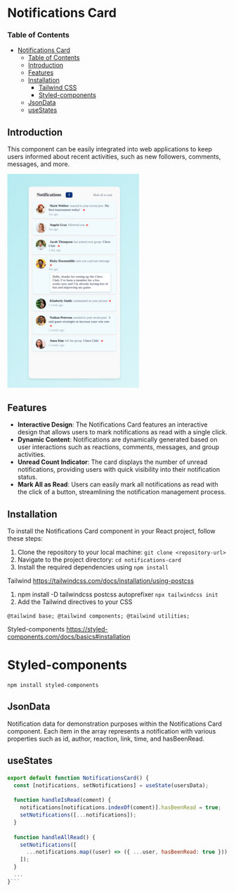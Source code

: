 # Notifications Card

### Table of Contents

- [Notifications Card](#notifications-card)
  - [Table of Contents](#table-of-contents)
  - [Introduction](#introduction)
  - [Features](#features)
  - [Installation](#installation)
    - [Tailwind CSS](#tailwind-css)
    - [Styled-components](#styled-components)
  - [JsonData](#jsondata)
  - [useStates](#usestates)

## Introduction

This component can be easily integrated into web applications to keep users informed about recent activities, such as new followers, comments, messages, and more.

<img src="public/images/Screenshot.png" width="300px">

## Features

- **Interactive Design**: The Notifications Card features an interactive design that allows users to mark notifications as read with a single click.
- **Dynamic Content**: Notifications are dynamically generated based on user interactions such as reactions, comments, messages, and group activities.
- **Unread Count Indicator**: The card displays the number of unread notifications, providing users with quick visibility into their notification status.
- **Mark All as Read**: Users can easily mark all notifications as read with the click of a button, streamlining the notification management process.

## Installation

To install the Notifications Card component in your React project, follow these steps:

1. Clone the repository to your local machine:
   `git clone <repository-url>`
2. Navigate to the project directory:
   `cd notifications-card`
3. Install the required dependencies using
   `npm install`

Tailwind
https://tailwindcss.com/docs/installation/using-postcss

1. npm install -D tailwindcss postcss autoprefixer
   `npx tailwindcss init`
2. Add the Tailwind directives to your CSS

`@tailwind base;
@tailwind components;
@tailwind utilities;`

Styled-components
https://styled-components.com/docs/basics#installation

# Styled-components

`npm install styled-components`

## JsonData

Notification data for demonstration purposes within the Notifications Card component. Each item in the array represents a notification with various properties such as id, author, reaction, link, time, and hasBeenRead.

## useStates

````jsx
export default function NotificationsCard() {
  const [notifications, setNotifications] = useState(usersData);

  function handleIsRead(coment) {
    notifications[notifications.indexOf(coment)].hasBeenRead = true;
    setNotifications([...notifications]);
  }

  function handleAllRead() {
    setNotifications([
      ...notifications.map((user) => ({ ...user, hasBeenRead: true })),
    ]);
  }
  ...
}```
````
